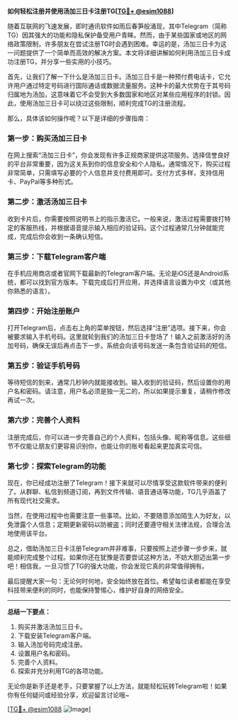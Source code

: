 **如何轻松注册并使用汤加三日卡注册TG[[TG💪+ @esim1088](https://t.me/s/esim1088)]**

随着互联网的飞速发展，即时通讯软件如雨后春笋般涌现，其中Telegram（简称TG）因其强大的功能和隐私保护备受用户青睐。然而，由于某些国家或地区的网络政策限制，许多朋友在尝试注册TG时会遇到困难。幸运的是，汤加三日卡为这一问题提供了一个简单而高效的解决方案。本文将详细讲解如何利用汤加三日卡成功注册TG，并分享一些实用的小技巧。

首先，让我们了解一下什么是汤加三日卡。汤加三日卡是一种预付费电话卡，它允许用户通过特定号码进行国际通话或数据流量服务。这种卡的最大优势在于其号码归属地为汤加，这意味着它不会受到大多数国家和地区对某些应用程序的封锁。因此，使用汤加三日卡可以绕过这些限制，顺利完成TG的注册流程。

那么，具体该如何操作呢？以下是详细的步骤指南：

### **第一步：购买汤加三日卡**
在网上搜索“汤加三日卡”，你会发现有许多正规商家提供这项服务。选择信誉良好的平台非常重要，因为这关系到你的信息安全和个人隐私。通常情况下，购买过程非常简单，只需填写必要的个人信息并支付费用即可。支付方式多样，支持信用卡、PayPal等多种形式。

### **第二步：激活汤加三日卡**
收到卡片后，你需要按照说明书上的指示激活它。一般来说，激活过程需要拨打特定的客服热线，并根据语音提示输入相应的验证码。这个过程通常几分钟就能完成，完成后你会收到一条确认短信。

### **第三步：下载Telegram客户端**
在手机应用商店或者官网下载最新的Telegram客户端。无论是iOS还是Android系统，都可以找到官方版本。下载完成后打开应用，并选择语言设置为中文（或其他你熟悉的语言）。

### **第四步：开始注册账户**
打开Telegram后，点击右上角的菜单按钮，然后选择“注册”选项。接下来，你会被要求输入手机号码。这里就轮到我们的汤加三日卡登场了！输入之前激活好的汤加号码，确保无误后再点击下一步。系统会向该号码发送一条包含验证码的短信。

### **第五步：验证手机号码**
等待短信的到来，通常几秒钟内就能接收到。输入收到的验证码，然后设置你的用户名和密码。请注意，用户名必须是独一无二的，所以如果提示重复，请稍作修改再试一次。

### **第六步：完善个人资料**
注册完成后，你可以进一步完善自己的个人资料，包括头像、昵称等信息。这些细节不仅能让朋友们更容易识别你，也能让你的账号看起来更加真实可信。

### **第七步：探索Telegram的功能**
现在，你已经成功注册了Telegram！接下来就可以尽情享受这款软件带来的便利了。从群聊、私信到频道订阅，再到文件传输、语音通话等功能，TG几乎涵盖了所有现代社交需求。

当然，在使用过程中也需要注意一些事项。比如，不要随意添加陌生人为好友，以免泄露个人信息；定期更新密码以防被盗；同时还要遵守相关法律法规，合理合法地使用该平台。

总之，借助汤加三日卡注册Telegram并非难事，只要按照上述步骤一步步来，就能顺利完成整个过程。如果你还在犹豫是否要尝试这种方法，不妨大胆迈出第一步吧！相信我，一旦习惯了TG的强大功能，你会发现它真的非常值得拥有。

最后提醒大家一句：无论何时何地，安全始终放在首位。希望每位读者都能在享受科技带来便利的同时，也能保持警惕心，维护好自身的网络安全。

---

**总结一下要点：**
1. 购买并激活汤加三日卡。
2. 下载安装Telegram客户端。
3. 输入汤加号码完成注册。
4. 设置用户名和密码。
5. 完善个人资料。
6. 探索并充分利用TG的各项功能。

无论你是新手还是老手，只要掌握了以上方法，就能轻松玩转Telegram啦！如果你有任何疑问或经验分享，欢迎留言讨论哦~

[[TG💪+ @esim1088](https://t.me/s/esim1088) ![Image](https://i.postimg.cc/4NQfJmqS/Snipaste-2025-05-13-00-14-12.png)]
